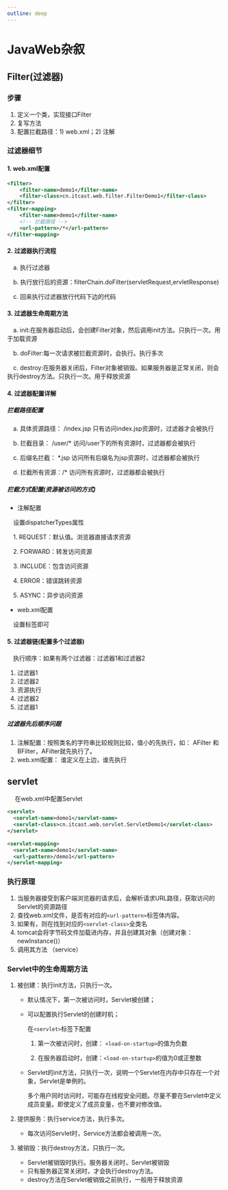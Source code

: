 ```yaml
---
outline: deep
---
```


# JavaWeb杂叙
## Filter(过滤器)
### 步骤
1. 定义一个类，实现接口Filter
2. 复写方法
3. 配置拦截路径：1) web.xml；2) 注解

### 过滤器细节
#### 1. web.xml配置
```xml
<filter>
    <filter-name>demo1</filter-name>
    <filter-class>cn.itcast.web.filter.FilterDemo1</filter-class>
</filter>
<filter-mapping>
    <filter-name>demo1</filter-name>
    <!-- 拦截路径 -->
    <url-pattern>/*</url-pattern>
</filter-mapping>
```

#### 2. 过滤器执行流程
&emsp;a. 执行过滤器

&emsp;b. 执行放行后的资源：filterChain.doFilter(servletRequest,ervletResponse)

&emsp;c. 回来执行过滤器放行代码下边的代码

#### 3. 过滤器生命周期方法
&emsp;a. init:在服务器启动后，会创建Filter对象，然后调用init方法。只执行一次。用于加载资源

&emsp;b. doFilter:每一次请求被拦截资源时，会执行。执行多次

&emsp;c. destroy:在服务器关闭后，Filter对象被销毁。如果服务器是正常关闭，则会执行destroy方法。只执行一次。用于释放资源

#### 4. 过滤器配置详解
##### 拦截路径配置

&emsp;a. 具体资源路径： /index.jsp 只有访问index.jsp资源时，过滤器才会被执行

&emsp;b. 拦截目录： /user/* 访问/user下的所有资源时，过滤器都会被执行

&emsp;c. 后缀名拦截： *.jsp 访问所有后缀名为jsp资源时，过滤器都会被执行

&emsp;d. 拦截所有资源：/* 访问所有资源时，过滤器都会被执行

##### 拦截方式配置(资源被访问的方式)

- 注解配置

 &emsp;设置dispatcherTypes属性

&emsp;1. REQUEST：默认值。浏览器直接请求资源

&emsp;2. FORWARD：转发访问资源

&emsp;3. INCLUDE：包含访问资源

&emsp;4. ERROR：错误跳转资源

&emsp;5. ASYNC：异步访问资源

- web.xml配置

&emsp;设置标签即可

#### 5. 过滤器链(配置多个过滤器)
&emsp;执行顺序：如果有两个过滤器：过滤器1和过滤器2

1. 过滤器1
2. 过滤器2
3. 资源执行
4. 过滤器2
5. 过滤器1

##### 过滤器先后顺序问题
1. 注解配置：按照类名的字符串比较规则比较，值小的先执行，如： AFilter 和 BFilter，AFilter就先执行了。
2. web.xml配置： 谁定义在上边，谁先执行

## servlet
&emsp; 在web.xml中配置Servlet

```xml
<servlet>
  <servlet-name>demo1</servlet-name>
  <servlet-class>cn.itcast.web.servlet.ServletDemo1</servlet-class>
</servlet>
 
<servlet-mapping>
  <servlet-name>demo1</servlet-name>
  <url-pattern>/demo1</url-pattern>
</servlet-mapping>
```

### 执行原理
1. 当服务器接受到客户端浏览器的请求后，会解析请求URL路径，获取访问的Servlet的资源路径
2. 查找web.xml文件，是否有对应的`<url-pattern>`标签体内容。
3. 如果有，则在找到对应的`<servlet-class>`全类名
4. tomcat会将字节码文件加载进内存，并且创建其对象（创建对象：newInstance()）
5. 调用其方法 （service）

### Servlet中的生命周期方法
1. 被创建：执行init方法，只执行一次。
    * 默认情况下，第一次被访问时，Servlet被创建；
    * 可以配置执行Servlet的创建时机；

        在`<servlet>`标签下配置

        1) 第一次被访问时，创建： `<load-on-startup>`的值为负数

        2) 在服务器启动时，创建：`<load-on-startup>`的值为0或正整数

    * Servlet的init方法，只执行一次，说明一个Servlet在内存中只存在一个对象，Servlet是单例的。

        多个用户同时访问时，可能存在线程安全问题。尽量不要在Servlet中定义成员变量。即使定义了成员变量，也不要对修改值。

2. 提供服务：执行service方法，执行多次。
    * 每次访问Servlet时，Service方法都会被调用一次。
3. 被销毁：执行destroy方法，只执行一次。
    * Servlet被销毁时执行。服务器关闭时，Servlet被销毁
    * 只有服务器正常关闭时，才会执行destroy方法。
    * destroy方法在Servlet被销毁之前执行，一般用于释放资源